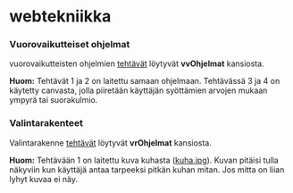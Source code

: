 # webtekniikka
### Vuorovaikutteiset ohjelmat
vuorovaikutteisten ohjelmien [tehtävät](https://github.com/ilkkamtk/WebTekniikatJaDigitaalinenMedia/blob/master/JavaScript/vuorovaikutteiset_ohjelmat.md) löytyvät **vvOhjelmat** kansiosta. 

**Huom:** Tehtävät 1 ja 2 on laitettu samaan ohjelmaan. Tehtävässä 3 ja 4 on käytetty canvasta, jolla piiretään käyttäjän syöttämien arvojen mukaan ympyrä tai suorakulmio.

### Valintarakenteet
Valintarakenne [tehtävät](https://github.com/ilkkamtk/WebTekniikatJaDigitaalinenMedia/blob/master/JavaScript/valintarakenteet.md) löytyvät **vrOhjelmat** kansiosta. 

**Huom:** Tehtävään 1 on laitettu kuva kuhasta ([kuha.jpg](vrOhjelmat/kuha.jpg)). Kuvan pitäisi tulla näkyviin kun käyttäjä antaa tarpeeksi pitkän kuhan mitan. Jos mitta on liian lyhyt kuvaa ei näy.
